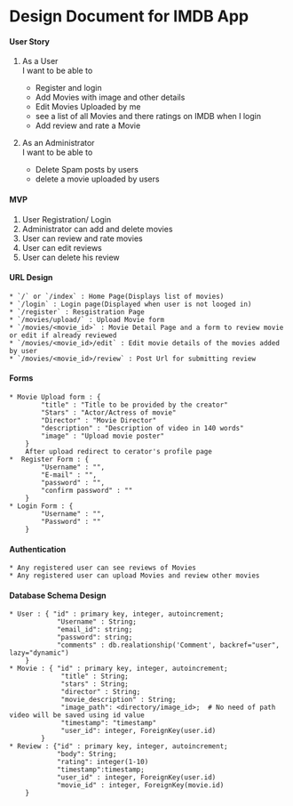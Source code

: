# Design Document for IMDB App

#### User Story
1) As a User <br>
    I want to be able to <br>
    * Register and login
    * Add Movies with image and other details
    * Edit Movies Uploaded by me
    * see a list of all Movies and there ratings on IMDB when I login
    * Add review and rate a Movie

2) As an Administrator <br>
    I want to be able to<br>
    * Delete Spam posts by users
    * delete a movie uploaded by users

#### MVP
1) User Registration/ Login
2) Administrator can add and delete movies 
3) User can review and rate movies
4) User can edit reviews
5) User can delete his review

#### URL Design
    * `/` or `/index` : Home Page(Displays list of movies)
    * `/login` : Login page(Displayed when user is not looged in)
    * `/register` : Resgistration Page
    * `/movies/upload/` : Upload Movie form
    * `/movies/<movie_id>` : Movie Detail Page and a form to review movie or edit if already reviewed
    * `/movies/<movie_id>/edit` : Edit movie details of the movies added by user     
    * `/movies/<movie_id>/review` : Post Url for submitting review


#### Forms
    * Movie Upload form : {
            "title" : "Title to be provided by the creator"
            "Stars" : "Actor/Actress of movie"
            "Director" : "Movie Director"
            "description" : "Description of video in 140 words"
            "image" : "Upload movie poster"
        }
        After upload redirect to cerator's profile page
    *  Register Form : {
            "Username" : "",
            "E-mail" : "",
            "password" : "",
            "confirm password" : ""
        }
    * Login Form : {
            "Username" : "",
            "Password" : ""
        }    

####    Authentication
    * Any registered user can see reviews of Movies
    * Any registered user can upload Movies and review other movies

#### Database Schema Design
    * User : { "id" : primary key, integer, autoincrement;
                "Username" : String;
                "email_id": string;
                "password": string;
                "comments" : db.realationship('Comment', backref="user", lazy="dynamic")
        }
    * Movie : { "id" : primary key, integer, autoincrement;
                 "title" : String;
                 "stars" : String;
                 "director" : String;
                 "movie_description" : String;
                 "image_path": <directory/image_id>;  # No need of path video will be saved using id value
                 "timestamp": "timestamp"
                 "user_id": integer, ForeignKey(user.id)
            }
    * Review : {"id" : primary key, integer, autoincrement;
                "body": String;
                "rating": integer(1-10)
                "timestamp":timestamp;
                "user_id" : integer, ForeignKey(user.id)
                "movie_id" : integer, ForeignKey(movie.id)
        }        





